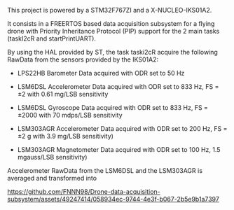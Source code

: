 This project is powered by a STM32F767ZI and a X-NUCLEO-IKS01A2. 

It consists in a FREERTOS based data acquisition subsystem for a flying drone with Priority Inheritance Protocol (PIP) support for the 2 main tasks (taskI2cR and startPrintUART).

By using the HAL provided by ST, the task taski2cR acquire the following RawData from the sensors provided by the IKS01A2:

- LPS22HB Barometer
  Data acquired with ODR set to 50 Hz
  
- LSM6DSL Accelerometer
  Data acquired with ODR set to 833 Hz,
  FS = ±2 with 0.61 mg/LSB sensitivity
 
- LSM6DSL Gyroscope
  Data acquired with ODR set to 833 Hz,
  FS = ±2000 with 70 mdps/LSB sensitivity
    
- LSM303AGR Accelerometer
  Data acquired with ODR set to 200 Hz,
  FS = ±2 g with 3.9 mg/LSB sensitivity)
  
- LSM303AGR Magnetometer
  Data acquired with ODR set to 100 Hz,
  1.5 mgauss/LSB sensitivity)


Accelerometer RawData from the LSM6DSL and the LSM303AGR is averaged and transformed into 

https://github.com/FNNN98/Drone-data-acquisition-subsystem/assets/49247414/058934ec-9744-4e3f-b067-2b5e9b1a7397

